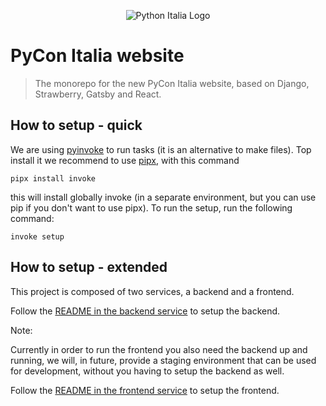 <p align="center">
    <img src="https://avatars1.githubusercontent.com/u/3573467?s=96" alt="Python Italia Logo" />
</p>

# PyCon Italia website

> The monorepo for the new PyCon Italia website, based on Django, Strawberry,
> Gatsby and React.

## How to setup - quick

We are using [pyinvoke](http://docs.pyinvoke.org/en/1.3/) to run tasks (it is an
alternative to make files). Top install it we recommend to use
[pipx](https://github.com/pipxproject/pipx), with this command

    pipx install invoke

this will install globally invoke (in a separate environment, but you can use pip if you don't want to use pipx). 
To run the setup, run the following command:

    invoke setup

## How to setup - extended

This project is composed of two services, a backend and a frontend.

Follow the [README in the backend service](./backend/README.md) to setup the
backend.

Note:

Currently in order to run the frontend you also need the backend up and running,
we will, in future, provide a staging environment that can be used for
development, without you having to setup the backend as well.

Follow the [README in the frontend service](./frontend/README.md) to setup the
frontend.
